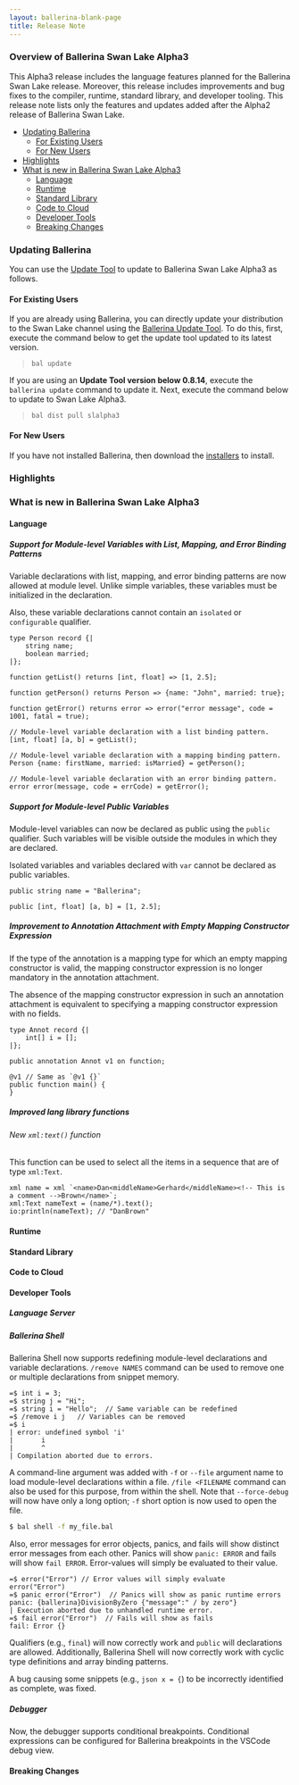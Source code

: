 ```yaml
---
layout: ballerina-blank-page
title: Release Note
---
```

### Overview of Ballerina Swan Lake Alpha3

This Alpha3 release includes the language features planned for the Ballerina Swan Lake release. Moreover, this release includes improvements and bug fixes to the compiler, runtime, standard library, and developer tooling. This release note lists only the features and updates added after the Alpha2 release of Ballerina Swan Lake.

- [Updating Ballerina](#updating-ballerina)
    - [For Existing Users](#for-existing-users)
    - [For New Users](#for-new-users)
- [Highlights](#highlights)
- [What is new in Ballerina Swan Lake Alpha3](#what-is-new-in-ballerina-swan-lake-alpha3)
    - [Language](#language)
    - [Runtime](#runtime)
    - [Standard Library](#standard-library)
    - [Code to Cloud](#code-to-cloud)
    - [Developer Tools](#developer-tools)
    - [Breaking Changes](#breaking-changes)

### Updating Ballerina

You can use the [Update Tool](/learn/tooling-guide/cli-tools/update-tool/) to update to Ballerina Swan Lake Alpha3 as follows.

#### For Existing Users

If you are already using Ballerina, you can directly update your distribution to the Swan Lake channel using the [Ballerina Update Tool](/learn/tooling-guide/cli-tools/update-tool/). To do this, first, execute the command below to get the update tool updated to its latest version. 

> `bal update`

If you are using an **Update Tool version below 0.8.14**, execute the `ballerina update` command to update it. Next, execute the command below to update to Swan Lake Alpha3.

> `bal dist pull slalpha3`

#### For New Users

If you have not installed Ballerina, then download the [installers](/downloads/#swanlake) to install.

### Highlights

### What is new in Ballerina Swan Lake Alpha3

#### Language

##### Support for Module-level Variables with List, Mapping, and Error Binding Patterns

Variable declarations with list, mapping, and error binding patterns are now allowed at module level. Unlike simple variables, these variables must be initialized in the declaration.

Also, these variable declarations cannot contain an `isolated` or `configurable` qualifier.

```ballerina
type Person record {|
    string name;
    boolean married;
|};

function getList() returns [int, float] => [1, 2.5];

function getPerson() returns Person => {name: "John", married: true};

function getError() returns error => error("error message", code = 1001, fatal = true);

// Module-level variable declaration with a list binding pattern. 
[int, float] [a, b] = getList();

// Module-level variable declaration with a mapping binding pattern.
Person {name: firstName, married: isMarried} = getPerson();

// Module-level variable declaration with an error binding pattern.
error error(message, code = errCode) = getError();
```

##### Support for Module-level Public Variables

Module-level variables can now be declared as public using the `public` qualifier. Such variables will be visible outside the modules in which they are declared.

Isolated variables and variables declared with `var` cannot be declared as public variables.

```ballerina
public string name = "Ballerina";

public [int, float] [a, b] = [1, 2.5];
```

##### Improvement to Annotation Attachment with Empty Mapping Constructor Expression

If the type of the annotation is a mapping type for which an empty mapping constructor is valid, the mapping constructor expression is no longer mandatory in the annotation attachment.

The absence of the mapping constructor expression in such an annotation attachment is equivalent to specifying a mapping constructor expression with no fields.
```ballerina
type Annot record {|
    int[] i = [];
|};

public annotation Annot v1 on function;

@v1 // Same as `@v1 {}`
public function main() {
}
```

##### Improved lang library functions

###### New `xml:text()` function

This function can be used to select all the items in a sequence that are of type `xml:Text`.

```ballerina
xml name = xml `<name>Dan<middleName>Gerhard</middleName><!-- This is a comment -->Brown</name>`;
xml:Text nameText = (name/*).text();
io:println(nameText); // "DanBrown"
```

#### Runtime

#### Standard Library

#### Code to Cloud

#### Developer Tools

##### Language Server

##### Ballerina Shell

Ballerina Shell now supports redefining module-level declarations and variable declarations. `/remove NAMES` command can be used to remove one or multiple declarations from snippet memory.

```ballerina
=$ int i = 3;
=$ string j = "Hi";
=$ string i = "Hello";  // Same variable can be redefined
=$ /remove i j   // Variables can be removed
=$ i
| error: undefined symbol 'i'
|       i
|       ^
| Compilation aborted due to errors.
```

A command-line argument was added with `-f` or `--file` argument name to load module-level declarations within a file. `/file <FILENAME` command can also be used for this purpose, from within the shell. Note that `--force-debug` will now have only a long option; `-f` short option is now used to open the file.

```bash
$ bal shell -f my_file.bal
```

Also, error messages for error objects, panics, and fails will show distinct error messages from each other. Panics will show `panic: ERROR` and fails will show `fail ERROR`. Error-values will simply be evaluated to their value.

```ballerina
=$ error("Error") // Error values will simply evaluate
error("Error")
=$ panic error("Error")  // Panics will show as panic runtime errors
panic: {ballerina}DivisionByZero {"message":" / by zero"}
| Execution aborted due to unhandled runtime error.
=$ fail error("Error")  // Fails will show as fails
fail: Error {}
```

Qualifiers (e.g., `final`) will now correctly work and `public` will declarations are allowed. Additionally, Ballerina Shell will now correctly work with cyclic type definitions and array binding patterns.

A bug causing some snippets (e.g., `json x = {`) to be incorrectly identified as complete, was fixed.

##### Debugger

Now, the debugger supports conditional breakpoints. Conditional expressions can be configured for Ballerina breakpoints in the VSCode debug view.

#### Breaking Changes
